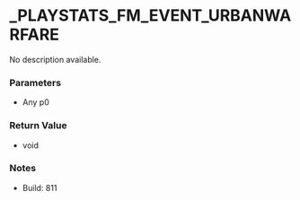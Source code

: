 # _PLAYSTATS_FM_EVENT_URBANWARFARE

No description available.

### Parameters
* Any p0

### Return Value
* void

### Notes
* Build: 811

